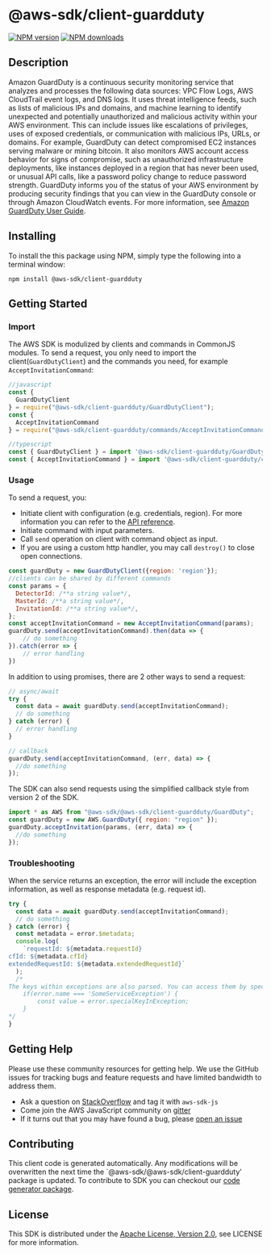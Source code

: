 # @aws-sdk/client-guardduty

[![NPM version](https://img.shields.io/npm/v/@aws-sdk/client-guardduty/preview.svg)](https://www.npmjs.com/package/@aws-sdk/client-guardduty)
[![NPM downloads](https://img.shields.io/npm/dm/@aws-sdk/client-guardduty.svg)](https://www.npmjs.com/package/@aws-sdk/client-guardduty)

## Description

<p>Amazon GuardDuty is a continuous security monitoring service that analyzes and processes the following data sources: VPC Flow Logs, AWS CloudTrail event logs, and DNS logs. It uses threat intelligence feeds, such as lists of malicious IPs and domains, and machine learning to identify unexpected and potentially unauthorized and malicious activity within your AWS environment. This can include issues like escalations of privileges, uses of exposed credentials, or communication with malicious IPs, URLs, or domains. For example, GuardDuty can detect compromised EC2 instances serving malware or mining bitcoin. It also monitors AWS account access behavior for signs of compromise, such as unauthorized infrastructure deployments, like instances deployed in a region that has never been used, or unusual API calls, like a password policy change to reduce password strength. GuardDuty informs you of the status of your AWS environment by producing security findings that you can view in the GuardDuty console or through Amazon CloudWatch events. For more information, see <a href="https://docs.aws.amazon.com/guardduty/latest/ug/what-is-guardduty.html"> Amazon GuardDuty User Guide</a>. </p>

## Installing

To install the this package using NPM, simply type the following into a terminal window:

```
npm install @aws-sdk/client-guardduty
```

## Getting Started

### Import

The AWS SDK is modulized by clients and commands in CommonJS modules. To send a request, you only need to import the client(`GuardDutyClient`) and the commands you need, for example `AcceptInvitationCommand`:

```javascript
//javascript
const {
  GuardDutyClient
} = require("@aws-sdk/client-guardduty/GuardDutyClient");
const {
  AcceptInvitationCommand
} = require("@aws-sdk/client-guardduty/commands/AcceptInvitationCommand");
```

```javascript
//typescript
const { GuardDutyClient } = import '@aws-sdk/client-guardduty/GuardDutyClient';
const { AcceptInvitationCommand } = import '@aws-sdk/client-guardduty/commands/AcceptInvitationCommand';
```

### Usage

To send a request, you:

- Initiate client with configuration (e.g. credentials, region). For more information you can refer to the [API reference][].
- Initiate command with input parameters.
- Call `send` operation on client with command object as input.
- If you are using a custom http handler, you may call `destroy()` to close open connections.

```javascript
const guardDuty = new GuardDutyClient({region: 'region'});
//clients can be shared by different commands
const params = {
  DetectorId: /**a string value*/,
  MasterId: /**a string value*/,
  InvitationId: /**a string value*/,
};
const acceptInvitationCommand = new AcceptInvitationCommand(params);
guardDuty.send(acceptInvitationCommand).then(data => {
    // do something
}).catch(error => {
    // error handling
})
```

In addition to using promises, there are 2 other ways to send a request:

```javascript
// async/await
try {
  const data = await guardDuty.send(acceptInvitationCommand);
  // do something
} catch (error) {
  // error handling
}
```

```javascript
// callback
guardDuty.send(acceptInvitationCommand, (err, data) => {
  //do something
});
```

The SDK can also send requests using the simplified callback style from version 2 of the SDK.

```javascript
import * as AWS from "@aws-sdk/@aws-sdk/client-guardduty/GuardDuty";
const guardDuty = new AWS.GuardDuty({ region: "region" });
guardDuty.acceptInvitation(params, (err, data) => {
  //do something
});
```

### Troubleshooting

When the service returns an exception, the error will include the exception information, as well as response metadata (e.g. request id).

```javascript
try {
  const data = await guardDuty.send(acceptInvitationCommand);
  // do something
} catch (error) {
  const metadata = error.$metadata;
  console.log(
    `requestId: ${metadata.requestId}
cfId: ${metadata.cfId}
extendedRequestId: ${metadata.extendedRequestId}`
  );
  /*
The keys within exceptions are also parsed. You can access them by specifying exception names:
    if(error.name === 'SomeServiceException') {
        const value = error.specialKeyInException;
    }
*/
}
```

## Getting Help

Please use these community resources for getting help. We use the GitHub issues for tracking bugs and feature requests and have limited bandwidth to address them.

- Ask a question on [StackOverflow](https://stackoverflow.com/questions/tagged/aws-sdk-js) and tag it with `aws-sdk-js`
- Come join the AWS JavaScript community on [gitter](https://gitter.im/aws/aws-sdk-js-v3)
- If it turns out that you may have found a bug, please [open an issue](https://github.com/aws/aws-sdk-js-v3/issues)

## Contributing

This client code is generated automatically. Any modifications will be overwritten the next time the `@aws-sdk/@aws-sdk/client-guardduty' package is updated. To contribute to SDK you can checkout our [code generator package][].

## License

This SDK is distributed under the
[Apache License, Version 2.0](http://www.apache.org/licenses/LICENSE-2.0),
see LICENSE for more information.

[code generator package]: https://github.com/aws/aws-sdk-js-v3/tree/master/packages/service-types-generator
[api reference]: https://docs.aws.amazon.com/AWSJavaScriptSDK/latest/

